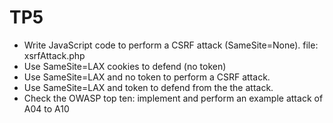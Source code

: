 # TP5

- Write JavaScript code to perform a CSRF attack
(SameSite=None). file: xsrfAttack.php
- Use SameSite=LAX cookies to defend (no token)
- Use SameSite=LAX and no token to perform a
CSRF attack.
- Use SameSite=LAX and token to defend from the
the attack.
- Check the OWASP top ten: implement and
perform an example attack of A04 to A10
